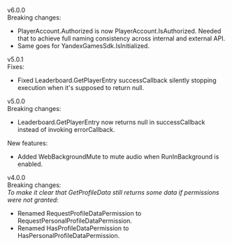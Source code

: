 v6.0.0  
Breaking changes:  
- PlayerAccount.Authorized is now PlayerAccount.IsAuthorized. Needed that to achieve full naming consistency across internal and external API.  
- Same goes for YandexGamesSdk.IsInitialized.  
  
v5.0.1  
Fixes:  
- Fixed Leaderboard.GetPlayerEntry successCallback silently stopping execution when it's supposed to return null.  
  
v5.0.0  
Breaking changes:  
- Leaderboard.GetPlayerEntry now returns null in successCallback instead of invoking errorCallback.  
  
New features:  
- Added WebBackgroundMute to mute audio when RunInBackground is enabled.  
  
v4.0.0  
Breaking changes:  
*To make it clear that GetProfileData still returns some data if permissions were not granted:*  
- Renamed RequestProfileDataPermission to RequestPersonalProfileDataPermission.  
- Renamed HasProfileDataPermission to HasPersonalProfileDataPermission.  
